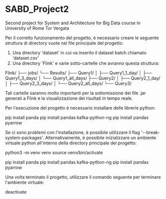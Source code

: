 # SABD_Project2
Second project for System and Architecture for Big Data course in University of Rome Tor Vergata


Per il corretto funzionamento del progetto, è necessario creare le seguente struttura di directory vuote nel file principale del progetto:
1. Una directory 'dataset' in cui va inserito il dataset batch chiamato 'dataset.csv'
2. Una directory 'Flink' e varie sotto-cartelle che avranno questa struttura:

Flink/
  ├── jobs/
  └── Results/
        ├── Query1/
        │ ├── Query1_1_day/
        │ ├── Query1_3_days/
        │ └── Query1_all_days/
        ├── Query2/
        │ ├── Query2_1_day/
        │ ├── Query2_3_days/
        │ └── Query2_all_days/
        └── Query3/

Tali cartelle saranno molto importanti per la sottomissione dei file .jar generati a Flink e la visualizzazione dei risultati in tempo reale.

Per l'esecuzione del progetto è necessario installare delle librerie python:

pip install panda
pip install pandas kafka-python-ng
pip install pandas pyarrow

Se ci sono problemi con l'installazione, è possibile utilizzare il flag '--break-system-packages'. Alternativamente, è possibile inizializzare un ambiente virtuale python all'interno della directory principale del progetto:

python3 -m venv venv
source venv/bin/activate

pip install panda
pip install pandas kafka-python-ng
pip install pandas pyarrow

Una volta terminato il progetto, utilizzare il comando seguente per terminare l'ambiente virtuale:

deactivate




